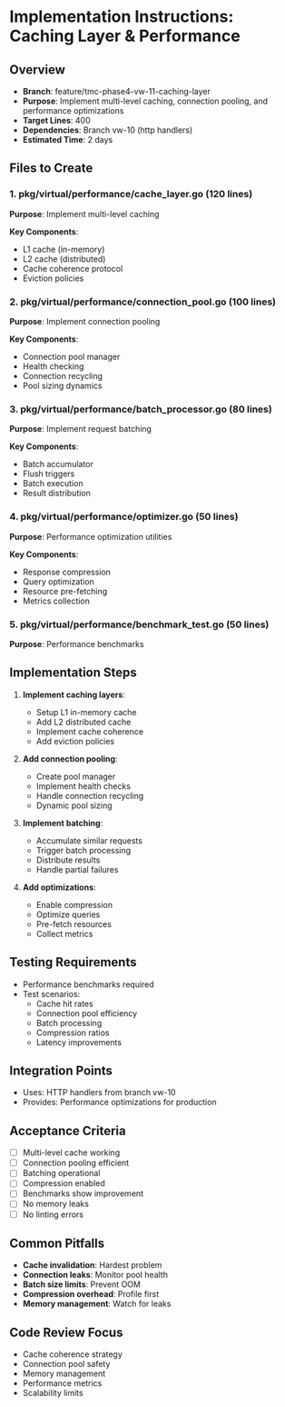# Implementation Instructions: Caching Layer & Performance

## Overview
- **Branch**: feature/tmc-phase4-vw-11-caching-layer
- **Purpose**: Implement multi-level caching, connection pooling, and performance optimizations
- **Target Lines**: 400
- **Dependencies**: Branch vw-10 (http handlers)
- **Estimated Time**: 2 days

## Files to Create

### 1. pkg/virtual/performance/cache_layer.go (120 lines)
**Purpose**: Implement multi-level caching

**Key Components**:
- L1 cache (in-memory)
- L2 cache (distributed)
- Cache coherence protocol
- Eviction policies

### 2. pkg/virtual/performance/connection_pool.go (100 lines)
**Purpose**: Implement connection pooling

**Key Components**:
- Connection pool manager
- Health checking
- Connection recycling
- Pool sizing dynamics

### 3. pkg/virtual/performance/batch_processor.go (80 lines)
**Purpose**: Implement request batching

**Key Components**:
- Batch accumulator
- Flush triggers
- Batch execution
- Result distribution

### 4. pkg/virtual/performance/optimizer.go (50 lines)
**Purpose**: Performance optimization utilities

**Key Components**:
- Response compression
- Query optimization
- Resource pre-fetching
- Metrics collection

### 5. pkg/virtual/performance/benchmark_test.go (50 lines)
**Purpose**: Performance benchmarks

## Implementation Steps

1. **Implement caching layers**:
   - Setup L1 in-memory cache
   - Add L2 distributed cache
   - Implement cache coherence
   - Add eviction policies

2. **Add connection pooling**:
   - Create pool manager
   - Implement health checks
   - Handle connection recycling
   - Dynamic pool sizing

3. **Implement batching**:
   - Accumulate similar requests
   - Trigger batch processing
   - Distribute results
   - Handle partial failures

4. **Add optimizations**:
   - Enable compression
   - Optimize queries
   - Pre-fetch resources
   - Collect metrics

## Testing Requirements
- Performance benchmarks required
- Test scenarios:
  - Cache hit rates
  - Connection pool efficiency
  - Batch processing
  - Compression ratios
  - Latency improvements

## Integration Points
- Uses: HTTP handlers from branch vw-10
- Provides: Performance optimizations for production

## Acceptance Criteria
- [ ] Multi-level cache working
- [ ] Connection pooling efficient
- [ ] Batching operational
- [ ] Compression enabled
- [ ] Benchmarks show improvement
- [ ] No memory leaks
- [ ] No linting errors

## Common Pitfalls
- **Cache invalidation**: Hardest problem
- **Connection leaks**: Monitor pool health
- **Batch size limits**: Prevent OOM
- **Compression overhead**: Profile first
- **Memory management**: Watch for leaks

## Code Review Focus
- Cache coherence strategy
- Connection pool safety
- Memory management
- Performance metrics
- Scalability limits